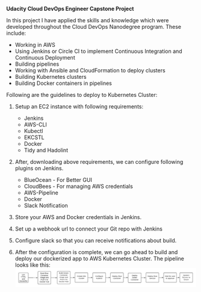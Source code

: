 **Udacity Cloud DevOps Engineer Capstone Project**

In this project I have applied the skills and knowledge which were developed throughout the Cloud DevOps Nanodegree program. These include:

 - Working in AWS
 - Using Jenkins or Circle CI to implement Continuous Integration and Continuous Deployment
 - Building pipelines
 - Working with Ansible and CloudFormation to deploy clusters
 - Building Kubernetes clusters
 - Building Docker containers in pipelines
 
 Following are the guidelines to deploy to Kubernetes Cluster:
 
 1. Setup an EC2 instance with following requirements:
    - Jenkins
    - AWS-CLI
    - Kubectl
    - EKCSTL
    - Docker
    - Tidy and Hadolint

2. After, downloading above requirements, we can configure following plugins on Jenkins.
    - BlueOcean - For Better GUI
    - CloudBees - For managing AWS credentials
    - AWS-Pipeline
    - Docker
    - Slack Notification
   
3. Store your AWS and Docker credentials in Jenkins.
4. Set up a webhook url to connect your Git repo with Jenkins
5. Configure slack so that you can receive notifications about build.
6. After the configuration is complete, we can go ahead to build and deploy our dockerized app to AWS Kubernetes Cluster.
          The pipeline looks like this:![Pipeline](/Screenshots/Pipeline.png)
         
          
          
  
